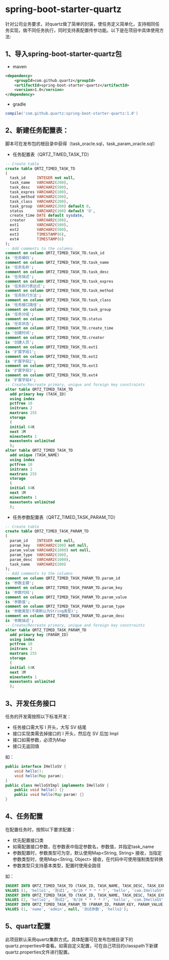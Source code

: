 # spring-boot-starter-quartz

针对公司业务要求，对quartz做了简单的封装，使任务定义简单化，支持相同任务实现，做不同任务执行，同时支持表配置传参功能。以下是在项目中具体使用方法:

## 1、导入spring-boot-starter-quartz包

- maven

~~~xml
<dependency>
  	<groupId>com.github.quartz</groupId>
    <artifactId>spring-boot-starter-quartz</artifactId>
    <version>1.0</version>
</dependency>
~~~

- gradle

~~~groovy
compile('com.github.quartz:spring-boot-starter-quartz:1.0')
~~~

## 2、新建任务配置表：

脚本可在发布包的根目录中获得（task_oracle.sql，task_param_oracle.sql）

- 任务配置表（QRTZ_TIMED_TASK_TD）

~~~sql
-- Create table
create table QRTZ_TIMED_TASK_TD
(
  task_id     INTEGER not null,
  task_name   VARCHAR2(200),
  task_desc   VARCHAR2(500),
  task_expres VARCHAR2(100),
  task_method VARCHAR2(200),
  task_class  VARCHAR2(200),
  task_group  VARCHAR2(200) default 0,
  status      VARCHAR2(100) default 'U',
  create_time DATE default sysdate,
  creater     VARCHAR2(200),
  ext1        VARCHAR2(500),
  ext2        VARCHAR2(500),
  ext3        TIMESTAMP(6),
  ext4        TIMESTAMP(6)
);
-- Add comments to the columns
comment on column QRTZ_TIMED_TASK_TD.task_id
is '任务编码';
comment on column QRTZ_TIMED_TASK_TD.task_name
is '任务名称';
comment on column QRTZ_TIMED_TASK_TD.task_desc
is '任务描述';
comment on column QRTZ_TIMED_TASK_TD.task_expres
is '任务执行表达式';
comment on column QRTZ_TIMED_TASK_TD.task_method
is '任务执行方法';
comment on column QRTZ_TIMED_TASK_TD.task_class
is '任务接口路径';
comment on column QRTZ_TIMED_TASK_TD.task_group
is '任务分组';
comment on column QRTZ_TIMED_TASK_TD.status
is '任务状态';
comment on column QRTZ_TIMED_TASK_TD.create_time
is '创建时间';
comment on column QRTZ_TIMED_TASK_TD.creater
is '创建人员';
comment on column QRTZ_TIMED_TASK_TD.ext1
is '扩展字段1';
comment on column QRTZ_TIMED_TASK_TD.ext2
is '扩展字段2';
comment on column QRTZ_TIMED_TASK_TD.ext3
is '扩展字段3';
comment on column QRTZ_TIMED_TASK_TD.ext4
is '扩展字段4';
-- Create/Recreate primary, unique and foreign key constraints
alter table QRTZ_TIMED_TASK_TD
  add primary key (TASK_ID)
  using index
  pctfree 10
  initrans 2
  maxtrans 255
  storage
  (
  initial 64K
  next 1M
  minextents 1
  maxextents unlimited
  );
alter table QRTZ_TIMED_TASK_TD
  add unique (TASK_NAME)
  using index
  pctfree 10
  initrans 2
  maxtrans 255
  storage
  (
  initial 64K
  next 1M
  minextents 1
  maxextents unlimited
  );
~~~

- 任务参数配置表（QRTZ_TIMED_TASK_PARAM_TD）

~~~sql
-- Create table
create table QRTZ_TIMED_TASK_PARAM_TD
(
  param_id    INTEGER not null,
  param_key   VARCHAR2(100) not null,
  param_value VARCHAR2(1000) not null,
  param_type  VARCHAR2(100),
  param_desc  VARCHAR2(1000),
  task_name   VARCHAR2(200)
);
-- Add comments to the columns
comment on column QRTZ_TIMED_TASK_PARAM_TD.param_id
is '参数主键';
comment on column QRTZ_TIMED_TASK_PARAM_TD.param_key
is '参数代码';
comment on column QRTZ_TIMED_TASK_PARAM_TD.param_value
is '参数值';
comment on column QRTZ_TIMED_TASK_PARAM_TD.param_type
is '参数类型(不填默认为String类型)';
comment on column QRTZ_TIMED_TASK_PARAM_TD.param_desc
is '参数描述';
-- Create/Recreate primary, unique and foreign key constraints
alter table QRTZ_TIMED_TASK_PARAM_TD
  add primary key (PARAM_ID)
  using index
  pctfree 10
  initrans 2
  maxtrans 255
  storage
  (
  initial 64K
  next 1M
  minextents 1
  maxextents unlimited
  );
~~~

## 3、开发任务接口

任务的开发需按照以下标准开发：

- 任务接口需大写 I 开头，大写 SV 结尾
- 接口实现类需去掉接口的 I 开头，然后在 SV 后加 Impl
- 接口如需参数，必须为Map
- 接口无返回值

如：

~~~java
public interface IHelloSV {
    void hello();
  	void hello(Map param);
}
public class HelloSVImpl implements IHelloSV {
    public void hello() {}
  	public void hello(Map param) {}
}
~~~

## 4、任务配置

在配置任务时，按照以下要求配置：

- 优先配置接口类
- 如需配置接口参数，在参数表中指定参数名，参数值，并指定task_name
- 参数配置时，参数类型可为空，默认使用Map\<String, String\>  接收，当指定参数类型时，使用Map\<String, Object\> 接收，在代码中可使用强制类型转换
- 参数类型只支持基本类型，配置时使用全路径 

如：

~~~sql
INSERT INTO QRTZ_TIMED_TASK_TD (TASK_ID, TASK_NAME, TASK_DESC, TASK_EXPRES, TASK_METHOD, TASK_CLASS, TASK_GROUP, STATUS, CREATE_TIME, CREATER, EXT1, EXT2, EXT3, EXT4)
VALUES (1, 'hello1', '测试1', '0/10 * * * * ?', 'hello', 'com.IHelloSV', 'hello', 'U', sysdate, null, null, null, null, null);
INSERT INTO QRTZ_TIMED_TASK_TD (TASK_ID, TASK_NAME, TASK_DESC, TASK_EXPRES, TASK_METHOD, TASK_CLASS, TASK_GROUP, STATUS, CREATE_TIME, CREATER, EXT1, EXT2, EXT3, EXT4)
VALUES (2, 'hello2', '测试2', '0/10 * * * * ?', 'hello', 'com.IHelloSV', 'hello', 'U', sysdate, null, null, null, null, null);
INSERT INTO QRTZ_TIMED_TASK_PARAM_TD (PARAM_ID, PARAM_KEY, PARAM_VALUE, PARAM_TYPE, PARAM_DESC, TASK_NAME)
VALUES (1, 'name', 'admin', null, '测试参数', 'hello2');
~~~

## 5、quartz配置

此项目默认采用quartz集群方式。具体配置可在发布包根目录下的quartz.properties中查看。如需自定义配置，可在自己项目的classpath下新建quartz.properties文件进行配置。